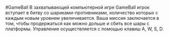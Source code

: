 #GameBall
В захватывающей компьютерной игре GameBall игрок вступает в битву со шариками-противниками, количество которых с каждым новым уровнем увеличивается. Ваша миссия заключается в том, чтобы продержаться как можно дольше и сбить все шары с платформы. Управление осуществляется с помощью клавиш A, W, S, D.

